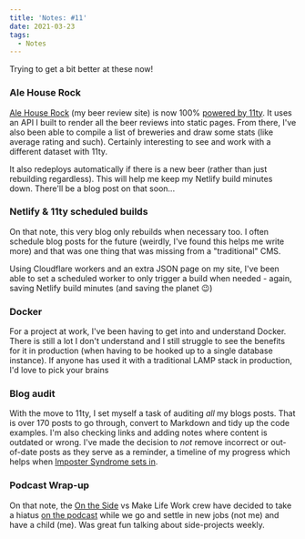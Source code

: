 ```yaml
---
title: 'Notes: #11'
date: 2021-03-23
tags:
  - Notes
---
```


Trying to get a bit better at these now!

### Ale House Rock

[Ale House Rock](https://alehouse.rocks/) (my beer review site) is now 100% [powered by 11ty](https://gitlab.com/mikestreety-sites/ale-house-rock). It uses an API I built to render all the beer reviews into static pages. From there, I've also been able to compile a list of breweries and draw some stats (like average rating and such). Certainly interesting to see and work with a different dataset with 11ty.

It also redeploys automatically if there is a new beer (rather than just rebuilding regardless). This will help me keep my Netlify build minutes down. There'll be a blog post on that soon...

### Netlify & 11ty scheduled builds

On that note, this very blog only rebuilds when necessary too. I often schedule blog posts for the future (weirdly, I've found this helps me write more) and that was one thing that was missing from a "traditional" CMS.

Using Cloudflare workers and an extra JSON page on my site, I've been able to set a scheduled worker to only trigger a build when needed - again, saving Netlify build minutes (and saving the planet 😉)
### Docker

For a project at work, I've been having to get into and understand Docker. There is still a lot I don't understand and I still struggle to see the benefits for it in production (when having to be hooked up to a single database instance). If anyone has used it with a traditional LAMP stack in production, I'd love to pick your brains

### Blog audit

With the move to 11ty, I set myself a task of auditing _all_ my blogs posts. That is over 170 posts to go through, convert to Markdown and tidy up the code examples. I'm also checking links and adding notes where content is outdated or wrong. I've made the decision to _not_ remove incorrect or out-of-date posts as they serve as a reminder, a timeline of my progress which helps when [Imposter Syndrome sets in](https://makelifeworkpodcast.com/what-is-a-side-project-if-not-a-safe-place-to-get-imposter-syndrome/).

### Podcast Wrap-up

On that note, the [On the Side](https://ontheside.network) vs Make Life Work crew have decided to take a hiatus [on the podcast](https://makelifeworkpodcast.com/) while we go and settle in new jobs (not me) and have a child (me). Was great fun talking about side-projects weekly.

